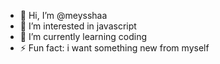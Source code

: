 - 👋 Hi, I’m @meysshaa
- 👀 I’m interested in javascript
- 🌱 I’m currently learning coding
- ⚡ Fun fact: i want something new from myself
<!---
meysshaa/meysshaa is a ✨ special ✨ repository because its `README.md` (this file) appears on your GitHub profile.
You can click the Preview link to take a look at your changes.
--->
